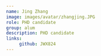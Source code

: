 ```yaml
---
name: Jing Zhang
image: images/avatar/zhangjing.JPG
role: PHD candidate
group: alum
description: PHD candidate
links:
     github: JWX824
---
```


